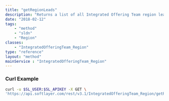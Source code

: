```yaml
---
title: "getRegionLeads"
description: "Returns a list of all Integrated Offering Team region leads. Note that this method, despite being visible, is not accessible by customers and attempting to use it will result in an error response. "
date: "2018-02-12"
tags:
    - "method"
    - "sldn"
    - "Region"
classes:
    - "IntegratedOfferingTeam_Region"
type: "reference"
layout: "method"
mainService : "IntegratedOfferingTeam_Region"
---
```


### Curl Example
```bash
curl -u $SL_USER:$SL_APIKEY -X GET \
'https://api.softlayer.com/rest/v3.1/IntegratedOfferingTeam_Region/getRegionLeads'
```
